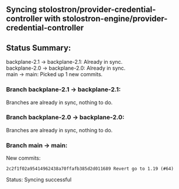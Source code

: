 ## Syncing stolostron/provider-credential-controller with stolostron-engine/provider-credential-controller

## Status Summary:

backplane-2.1 -> backplane-2.1: Already in sync.  
backplane-2.0 -> backplane-2.0: Already in sync.  
main -> main: Picked up 1 new commits.  

### Branch backplane-2.1 -> backplane-2.1:

Branches are already in sync, nothing to do.

### Branch backplane-2.0 -> backplane-2.0:

Branches are already in sync, nothing to do.

### Branch main -> main:

New commits:

```
2c2f1f02a95414962438a70ffafb385d2d011689 Revert go to 1.19 (#64)
```

Status: Syncing successful
